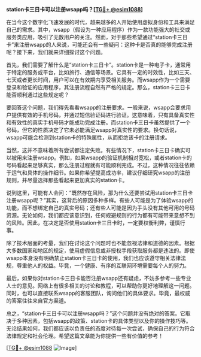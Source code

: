 **station卡三日卡可以注册wsapp吗？[[TG💪+ @esim1088](https://t.me/s/esim1088)]**

在当今这个数字化飞速发展的时代，越来越多的人开始使用虚拟身份和工具来满足自己的需求。其中，wsapp（假设为一种应用程序）作为一款功能强大的社交或服务类应用，吸引了无数用户的关注。然而，对于那些希望通过“station卡三日卡”来注册wsapp的人来说，可能还会有一些疑问：这种卡是否真的能够完成注册呢？接下来，我们就来详细探讨这个问题。

首先，我们需要了解什么是“station卡三日卡”。station卡是一种电子卡，通常用于特定的服务或平台，比如旅行、通信等场景。它具有一定的时效性，比如三天、七天或者更长时间，用户可以在有效期内享受相关服务。而wsapp作为一个需要登录和验证的应用程序，其注册流程自然有严格的规定。那么，station卡三日卡能否顺利通过这些规定呢？

要回答这个问题，我们得先看看wsapp的注册要求。一般来说，wsapp会要求用户提供有效的手机号码，并通过短信验证码进行验证。这意味着，只有具备真实性和有效性的真实手机号码才能成功完成注册。而station卡三日卡虽然提供了一个号码，但它的性质决定了它未必能满足wsapp对真实性的要求。换句话说，wsapp可能会检测到station卡的特殊属性，从而拒绝该卡的注册请求。

当然，这并不意味着所有尝试都注定失败。有些情况下，station卡三日卡确实可以被用来注册wsapp。例如，如果wsapp的验证机制相对宽松，或者station卡的号码看起来足够真实，那么注册过程就有可能顺利完成。不过，这种情况往往依赖于运气和具体的操作细节。如果你希望提高成功率，建议仔细研究wsapp的注册规则，并尽量选择那些看起来更加真实的station卡。

说到这里，可能有人会问：“既然存在风险，那为什么还要尝试用station卡三日卡注册wsapp呢？”其实，这背后的原因多种多样。有些人可能是为了体验wsapp的功能，而不想绑定自己的真实号码；还有些人可能是因为手头没有其他可用的号码资源。无论如何，我们都应该意识到，任何规避规则的行为都有可能带来意想不到的风险。因此，在决定是否使用station卡三日卡时，一定要权衡利弊，谨慎行事。

除了技术层面的考量，我们在讨论这个问题时也不能忽视法律和道德的因素。根据大多数国家和地区的规定，使用虚假信息或非授权手段获取服务都是违法的。即使wsapp本身没有明确禁止station卡三日卡的使用，我们也应该遵守相关法律法规，尊重他人的权益。毕竟，一个健康、有序的互联网环境需要每个人的努力。

最后，如果你对station卡三日卡能否注册wsapp还有疑虑，不妨多参考一些专业人士的意见。网络上有很多相关的讨论和教程，可以帮助你更好地理解这一问题。同时，也可以直接联系wsapp的客服团队，询问他们的具体要求。毕竟，最权威的答案往往来自官方渠道。

总之，“station卡三日卡可以注册wsapp吗？”这个问题并没有绝对的答案。它取决于多种因素，包括wsapp的政策、station卡的具体类型以及你的操作技巧等。无论结果如何，我们都应该以负责任的态度对待每一次尝试，确保自己的行为符合法律规定和社会伦理。希望这篇文章能为你提供一些有价值的参考！

[[TG💪+ @esim1088](https://t.me/s/esim1088) ![Image](https://i.postimg.cc/4NQfJmqS/Snipaste-2025-05-13-00-14-12.png)]